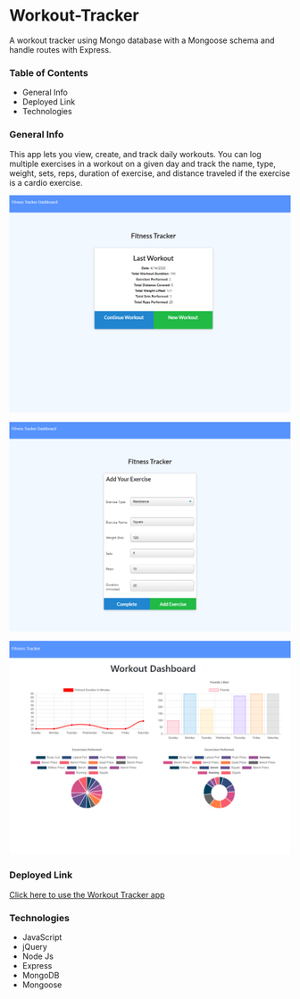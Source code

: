# Workout-Tracker
A workout tracker using Mongo database with a Mongoose schema and handle routes with Express.

### Table of Contents
* General Info
* Deployed Link
* Technologies

### General Info
This app lets you view, create, and track daily workouts. You can log multiple exercises in a workout on a given day and track the name, type, weight, sets, reps, duration of exercise, and distance traveled if the exercise is a cardio exercise.

![Workout Tracker](public/assets/images/workout.png)

![Exercise](public/assets/images/exercise.png)

![Stats](public/assets/images/stats.png)

### Deployed Link
[Click here to use the Workout Tracker app](https://secret-temple-22638.herokuapp.com/)

### Technologies
* JavaScript
* jQuery
* Node Js
* Express
* MongoDB
* Mongoose